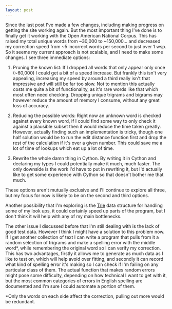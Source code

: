 ```yaml
---
layout: post
---
```


Since the last post I've made a few changes, including making progress on getting the site working again. But the most important thing I've done is to finally get it working with the Open American National Corpus. This has raised my total unique words from ~30,000 to ~150,000... and decreased my correction speed from ~5 incorrect words per second to just over 1 wsp. So it seems my current approach is not scalable, and I need to make some changes. I see three immediate options:

1. Pruning the known list: If I dropped all words that only appear only once (~60,000) I could get a bit of a speed increase. But frankly this isn't very appealing, increasing my speed by around a third really isn't that impressive and will still be far too slow. Not to mention this actually costs me quite a bit of functionality, as it's rare words like that which most often need checking. Dropping unique trigrams and bigrams may however reduce the amount of memory I consume, without any great loss of accuracy.

2. Reducing the possible words: Right now an unknown word is checked against every known word, if I could find some way to only check it against a plausible subset then it would reduce the time taken greatly. However, actually finding such an implementation is tricky, though one half solution would be to run the edit distance function first and drop the rest of the calculation if it's over a given number. This could save me a lot of time of lookups which eat up a lot of time.

3. Rewrite the whole damn thing in Cython. By writing it in Cython and declaring my types I could potentially make it much, much faster. The only downside is the work I'd have to put in rewriting it, but I'd actually like to get some experience with Cython so that doesn't bother me that much. 

These options aren't mutually exclusive and I'll continue to explore all three, but my focus for now is likely to be on the second and third options.

Another possibility that I'm exploring is the [Trie](https://en.wikipedia.org/wiki/Trie) data structure for handling some of my look ups, it could certainly speed up parts of the program, but I don't think it will help with any of my main bottlenecks.

The other issue I discussed before that I'm still dealing with is the lack of good test data. However I think I might have a solution to this problem now. If I get another collection of text I can write a program that pulls from it a random selection of trigrams and make a spelling error with the middle word*, while remembering the original word so I can verify my correction. This has two advantages, firstly it allows me to generate as much data as I like to test on, which will help avoid over fitting, and secondly it can record what kind of spelling error it's making so I can check if I'm failing on any particular class of them. The actual function that makes random errors might pose some difficulty, depending on how technical I want to get with it, but the most common categories of errors in English spelling are documented and I'm sure I could automate a portion of them.


*Only the words on each side affect the correction, pulling out more would be redundant.
